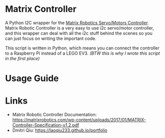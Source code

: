 # Matrix Controller
A Python I2C wrapper for the [Matrix Robotics Servo/Motors Controller](https://matrixrobotics.com/).
Matrix Robotic Controller is a very easy to use i2c servo/motor
controller, and this wrapper can deal with all the i2c stuff
behind the scenes so you can just focus on writing the important code.

This script is written in Python, which means you can connect the controller to a
Raspberry Pi instead of a LEGO EV3. *(BTW this is why I wrote this script in the
first place)*
# Usage Guide

# Links
- Matrix Robotic Controller Documentation: https://matrixrobotics.com/wp-content/uploads/2017/01/MATRIX-Controller-Specification-v1.2.pdf
- Dmitri Qiu: https://laoqiu233.github.io/portfolio